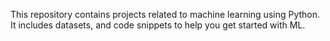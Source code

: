 This repository contains projects related to machine learning using Python. It includes  datasets, and code snippets to help you get started with ML.
